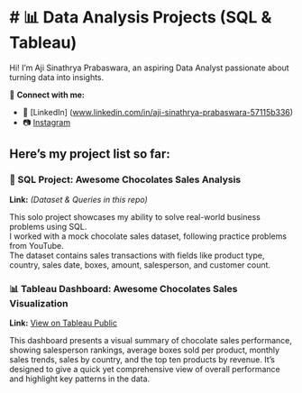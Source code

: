 # # 📊 Data Analysis Projects (SQL & Tableau)

Hi! I’m Aji Sinathrya Prabaswara, an aspiring Data Analyst passionate about turning data into insights.

📌 **Connect with me:**  
- 💼 [LinkedIn]
(www.linkedin.com/in/aji-sinathrya-prabaswara-57115b336)  
- 📷 [Instagram](https://www.instagram.com/imagiczzz/profilecard/?igsh=NDZzNGJzYWJhbXQ3)    

## Here’s my project list so far:

### 📝 SQL Project: Awesome Chocolates Sales Analysis  
**Link:** *(Dataset & Queries in this repo)*  

This solo project showcases my ability to solve real-world business problems using SQL.  
I worked with a mock chocolate sales dataset, following practice problems from YouTube.  
The dataset contains sales transactions with fields like product type, country, sales date, boxes, amount, salesperson, and customer count.

### 📊 Tableau Dashboard: Awesome Chocolates Sales Visualization  
**Link:** [View on Tableau Public](https://public.tableau.com/views/Book1_17549068666510/Dashboard1?:language=en-GB&:sid=&:redirect=auth&:display_count=n&:origin=viz_share_link)  

This dashboard presents a visual summary of chocolate sales performance, showing salesperson rankings, average boxes sold per product, monthly sales trends, sales by country, and the top ten products by revenue. It’s designed to give a quick yet comprehensive view of overall performance and highlight key patterns in the data.
